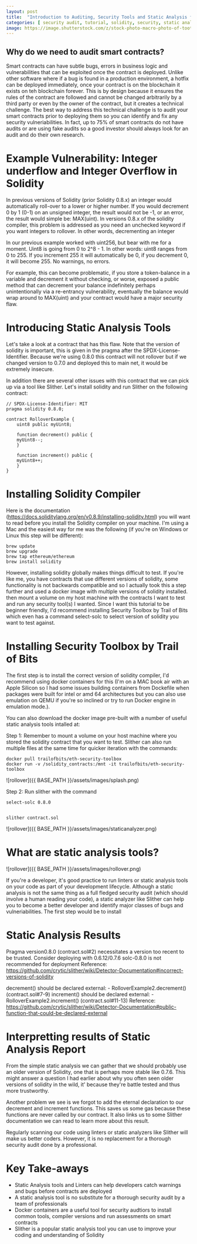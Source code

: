 ```yaml
---
layout: post
title:  "Introduction to Auditing, Security Tools and Static Analysis for Solidity Smart Contracts"
categories: [ security audit, tutorial, solidity, security, static analysis]
image: https://image.shutterstock.com/z/stock-photo-macro-photo-of-tooth-wheel-mechanism-with-audit-analysis-review-data-report-client-and-asset-741348823.jpg
---
```




## Why do we need to audit smart contracts?

Smart contracts can have subtle bugs, errors in business logic and vulnerabilities that can be exploited once the contract is deployed. Unlike other software where if a bug is found in a production environment, a hotfix can be deployed immediately, once your contract is on the blockchain it exists on teh blockchain forever. This is by design because it ensures the rules of the contract are followed and cannot be changed arbitrarily by a third party or even by the owner of the contract, but it creates a technical challenge. The best way to address this technical challenge is to audit your smart contracts prior to deploying them so you can identify and fix any security vulneriabilities. In fact, up to 75% of smart contracts do not have audits or are using fake audits so a good investor should always look for an audit and do their own research.

# Example Vulnerability: Integer underflow and Integer Overflow in Solidity

In previous versions of Solidity (prior Solidity 0.8.x) an integer would automatically roll-over to a lower or higher number. If you would decrement 0 by 1 (0-1) on an unsigned integer, the result would not be -1, or an error, the result would simple be: MAX(uint). In versions 0.8.x of the solidity compiler, this problem is addressed as you need an unchecked keyword if you want integers to rollover. In other words, decrementing an integer 

In our previous example worked with uint256, but bear with me for a moment. Uint8 is going from 0 to 2^8 - 1. In other words: uint8 ranges from 0 to 255. If you increment 255 it will automatically be 0, if you decrement 0, it will become 255. No warnings, no errors. 

For example, this can become problematic, if you store a token-balance in a variable and decrement it without checking, or worse, exposed a public method that can decrement your balance indefinitely perhaps unintentionally via a re-entrancy vulnerability, eventually the balance would wrap around to MAX(uint) and your contract would have a major security flaw. 

# Introducing Static Analysis Tools

Let's take a look at a contract that has this flaw. Note that the version of solidity is important, this is given in the pragma after the SPDX-License-Identifier. Because we're using 0.8.0 this contract will not rollover but if we changed version to 0.7.0 and deployed this to main net, it would be extremely insecure. 

In addition there are several other issues with this contract that we can pick up via a tool like Slither. Let's install solidity and run Slither on the following contract:

	// SPDX-License-Identifier: MIT
	pragma solidity 0.8.0;

	contract RolloverExample {
	    uint8 public myUint8;

	    function decrement() public {
		myUint8--;
	    }

	    function increment() public {
		myUint8++;
	    }
	}


# Installing Solidity Compiler

Here is the documentation (https://docs.soliditylang.org/en/v0.8.9/installing-solidity.html) you will want to read before you install the Solidity compiler on your machine. I'm using a Mac and the easiest way for me was the following (if you're on Windows or Linux this step will be different):

	
	brew update
	brew upgrade
	brew tap ethereum/ethereum
	brew install solidity
	
	
However, installing solidity globally makes things difficult to test. If you're like me, you have contracts that use different versions of solidity, some functionality is not backwards compatible and so I actually took this a step further and used a docker image with multiple versions of solidity installed. then mount a volume on my host machine with the contracts I want to test and run any security tool(s) I wanted. Since I want this tutorial to be beginner friendly, I'd recommend installing Security Toolbox by Trail of Bits which even has a command select-solc to select version of solidity you want to test against. 

# Installing Security Toolbox by Trail of Bits

The first step is to install the correct version of solidity compiler, I'd recommend using docker containers for this (I'm on a MAC book air with an Apple Silicon so I had some issues building containers from Dockefile when packages were built for intel or amd 64 architectures but you can also use emulation on QEMU if you're so inclined or try to run Docker engine in emulation mode.). 

You can also download the docker image pre-built with a number of useful static analysis tools intalled at: 

Step 1: Remember to mount a volume on your host machine where you stored the solidity contract that you want to test. Slither can also run multiple files at the same time for quicker iteration with the commands:

	
	docker pull trailofbits/eth-security-toolbox
	docker run -v /solidity_contracts:/mnt -it trailofbits/eth-security-toolbox
	

![rollover]({{ BASE_PATH }}/assets/images/splash.png)

Step 2: Run slither with the command 


	select-solc 0.8.0
	

	slither contract.sol
	
![rollover]({{ BASE_PATH }}/assets/images/staticanalyzer.png)


# What are static analysis tools?

![rollover]({{ BASE_PATH }}/assets/images/rollover.png)

If you're a developer, it's good practice to run linters or static analysis tools on your code as part of your development lifecycle. Although a static analysis is not the same thing as a full fledged security audit (which should involve a human reading your code), a static analyzer like Slither can help you to become a better developer and identify major classes of bugs and vulneriabilities. The first step would be to install 

# Static Analysis Results

Pragma version0.8.0 (contract.sol#2) necessitates a version too recent to be trusted. Consider deploying with 0.6.12/0.7.6
solc-0.8.0 is not recommended for deployment
Reference: https://github.com/crytic/slither/wiki/Detector-Documentation#incorrect-versions-of-solidity

decrement() should be declared external:
	- RolloverExample2.decrement() (contract.sol#7-9)
increment() should be declared external:
	- RolloverExample2.increment() (contract.sol#11-13)
Reference: https://github.com/crytic/slither/wiki/Detector-Documentation#public-function-that-could-be-declared-external

# Interpretting results of Static Analysis Report

From the simple static analysis we can gather that we should probably use an older version of Solidity, one that is perhaps more stable like 0.7.6. This might answer a question I had earlier about why you often seen older versions of solidity in the wild, it' because they're battle tested and thus more trustworthy. 

Another problem we see is we forgot to add the eternal declaration to our decrement and increment functions. This saves us some gas because these functions are never called by our contract. It also links us to some Slither documentation we can read to learn more about this result. 

Regularly scanning our code using linters or static analyzers like Slither will make us better coders. However, it is no replacement for a thorough security audit done by a professional.

# Key Take-aways

* Static Analysis tools and Linters can help developers catch warnings and bugs before contracts are deployed
* A static analysis tool is no substitute for a thorough security audit by a team of professionals
* Docker containers are a useful tool for security audtiors to install common tools, compiler versions and run assessments on smart contracts
* Slither is a popular static analysis tool you can use to improve your coding and understanding of Solidity 


